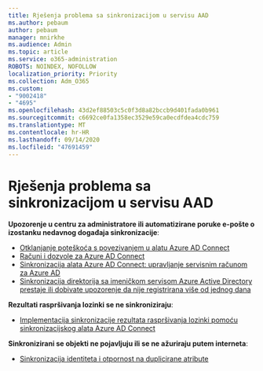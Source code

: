 ```yaml
---
title: Rješenja problema sa sinkronizacijom u servisu AAD
ms.author: pebaum
author: pebaum
manager: mnirkhe
ms.audience: Admin
ms.topic: article
ms.service: o365-administration
ROBOTS: NOINDEX, NOFOLLOW
localization_priority: Priority
ms.collection: Adm_O365
ms.custom:
- "9002418"
- "4695"
ms.openlocfilehash: 43d2ef88503c5c0f3d8a82bccb9d401fada0b961
ms.sourcegitcommit: c6692ce0fa1358ec3529e59ca0ecdfdea4cdc759
ms.translationtype: MT
ms.contentlocale: hr-HR
ms.lasthandoff: 09/14/2020
ms.locfileid: "47691459"
---
```

# <a name="solutions-for-aad-synchronization-problems"></a>Rješenja problema sa sinkronizacijom u servisu AAD

**Upozorenje u centru za administratore ili automatizirane poruke e-pošte o izostanku nedavnog događaja sinkronizacije**:

- [Otklanjanje poteškoća s povezivanjem u alatu Azure AD Connect](https://docs.microsoft.com/azure/active-directory/hybrid/tshoot-connect-connectivity)
- [Računi i dozvole za Azure AD Connect](https://go.microsoft.com/fwlink/p/?LinkId=820598)
- [Sinkronizacija alata Azure AD Connect: upravljanje servisnim računom za Azure AD](https://docs.microsoft.com/azure/active-directory/hybrid/how-to-connect-azureadaccount)
- [Sinkronizacija direktorija sa imeničkom servisom Azure Active Directory prestaje ili dobivate upozorenje da nije registrirana više od jednog dana](https://support.microsoft.com/help/2882421/directory-synchronization-to-azure-active-directory-stops-or-you-re-warned-that-sync-hasn-t-registered-in-more-than-a-day)
 
**Rezultati raspršivanja lozinki se ne sinkroniziraju**:

- [Implementacija sinkronizacije rezultata raspršivanja lozinki pomoću sinkronizacijskog alata Azure AD Connect](https://docs.microsoft.com/azure/active-directory/hybrid/how-to-connect-password-hash-synchronization)

**Sinkronizirani se objekti ne pojavljuju ili se ne ažuriraju putem interneta**:

- [Sinkronizacija identiteta i otpornost na duplicirane atribute](https://docs.microsoft.com/azure/active-directory/hybrid/how-to-connect-syncservice-duplicate-attribute-resiliency)
